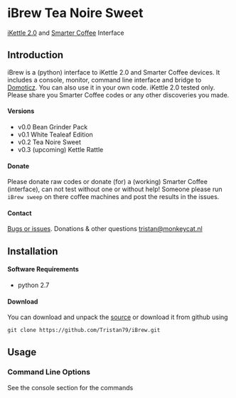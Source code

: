# iBrew Tea Noire Sweet
[iKettle 2.0](http://smarter.am/ikettle) and [Smarter Coffee](http://smarter.am/coffee) Interface

## Introduction
iBrew is a (python) interface to iKettle 2.0 and Smarter Coffee devices. It includes a console, monitor, command line interface and bridge to [Domoticz](http://domoticz.com). You can also use it in your own code. iKettle 2.0 tested only. Please share you Smarter Coffee codes or any other discoveries you made.

#### Versions
 * v0.0 Bean Grinder Pack
 * v0.1 White Tealeaf Edition
 * v0.2 Tea Noire Sweet 
 * v0.3 (upcoming) Kettle Rattle 

 
#### Donate
Please donate raw codes or donate (for) a (working) Smarter Coffee (interface), can not test without one or without help! Someone please run ```iBrew sweep``` on there coffee machines and post the results in the issues.


#### Contact
[Bugs or issues](https://github.com/Tristan79/iBrew/issues). Donations & other questions <tristan@monkeycat.nl>


## Installation

#### Software Requirements 
* python 2.7

#### Download
You can download and unpack the [source](https://github.com/Tristan79/iBrew/archive/master.zip) or
 download it from github using
```
git clone https://github.com/Tristan79/iBrew.git
```

## Usage

### Command Line Options

See the console section for the commands
 
```
